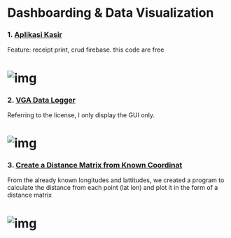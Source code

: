 # Dashboarding & Data Visualization

### 1. [Aplikasi Kasir](https://github.com/lintabong/Python-Dashboarding/tree/main/Aplikasi-Kasir)
<p>Feature: receipt print, crud firebase. this code are free</p> 

![img](https://github.com/lintabong/Python-Dashboarding/blob/main/Aplikasi-Kasir/kasir.png)
=====

### 2. [VGA Data Logger](https://github.com/lintabong/Python-Dashboarding/tree/main/VGAscale)
<p>Referring to the license, I only display the GUI only.</p>

![img](https://github.com/lintabong/Python-Dashboarding/blob/main/VGAscale/datalogger.png)
=====

### 3. [Create a Distance Matrix from Known Coordinat](https://github.com/lintabong/Dashboarding-and-Data-Visualization/tree/main/Matrix-Distance-From-LatLon)
<p>From the already known longitudes and lattitudes, we created a program to calculate the distance from each point (lat lon) and plot it in the form of a distance matrix</p>

![img](https://github.com/lintabong/Dashboarding-and-Data-Visualization/blob/main/Matrix-Distance-From-LatLon/excel.png)
=====
